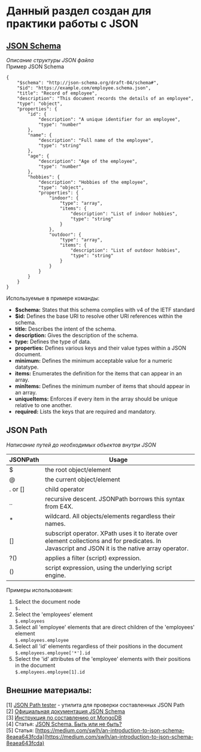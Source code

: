 # Данный раздел создан для практики работы с JSON

## [JSON Schema](https://json-schema.org/)
_Описание структуры JSON файла_  
Пример JSON Schema
```
{
    "$schema": "http://json-schema.org/draft-04/schema#",
    "$id": "https://example.com/employee.schema.json",
    "title": "Record of employee",
    "description": "This document records the details of an employee",
    "type": "object",
    "properties": {
        "id": {
            "description": "A unique identifier for an employee",
            "type": "number"
        },
        "name": {
            "description": "Full name of the employee",
            "type": "string"
        },
        "age": {
            "description": "Age of the employee",
            "type": "number"
        },
        "hobbies": {
            "description": "Hobbies of the employee",
            "type": "object",
            "properties": {
                "indoor": {
                    "type": "array",
                    "items": {
                        "description": "List of indoor hobbies",
                        "type": "string"
                    }
                },
                "outdoor": {
                    "type": "array",
                    "items": {
                        "description": "List of outdoor hobbies",
                        "type": "string"
                    }
                }
            }
        }
    }
}
```
Используемые в примере команды:
- **$schema:** States that this schema complies with v4 of the IETF standard
- **$id:** Defines the base URI to resolve other URI references within the schema.
- **title:** Describes the intent of the schema.
- **description:** Gives the description of the schema.
- **type:** Defines the type of data.
- **properties:** Defines various keys and their value types within a JSON document.
- **minimum:** Defines the minimum acceptable value for a numeric datatype.
- **items:** Enumerates the definition for the items that can appear in an array.
- **minItems:** Defines the minimum number of items that should appear in an array.
- **uniqueItems:** Enforces if every item in the array should be unique relative to one another.
- **required:** Lists the keys that are required and mandatory.

## JSON Path
_Написание путей до необходимых объектов внутри JSON_

|JSONPath| Usage|
|------------|-----------|
|$| the root object/element|
|@| the current object/element|
|. or []| child operator|
|..| recursive descent. JSONPath borrows this syntax from E4X.|
|*| wildcard. All objects/elements regardless their names.|
|[]| 	subscript operator. XPath uses it to iterate over element collections and for predicates. In Javascript and JSON it is the native array operator.|
|?()| applies a filter (script) expression.|
|()| script expression, using the underlying script engine.|

Примеры использования:
1. Select the document node  
```$.```
2. Select the 'employees' element  
```$.employees```
3. Select all 'employee' elements that are direct children of the 'employees' element  
```$.employees.employee```
4. Select all 'id' elements regardless of their positions in the document  
```$.employees.employee['*'].id```
6. Select the 'id' attributes of the 'employee' elements with their positions in the document  
```$.employees.employee[1].id```

## Внешние материалы:
[1] [JSON Path tester](https://codebeautify.org/jsonpath-tester) - утилита для проверки составленных JSON Path  
[2] [Официальная документация JSON Schema](https://json-schema.org/)  
[3] [Инструкция по составлению от MongoDB](https://www.mongodb.com/basics/json-schema-examples)  
[4] Статья: [JSON Schema. Быть или не быть?](https://habr.com/ru/post/495766/)  
[5] Статья: [https://medium.com/swlh/an-introduction-to-json-schema-8eaea643fcda](https://medium.com/swlh/an-introduction-to-json-schema-8eaea643fcda)

